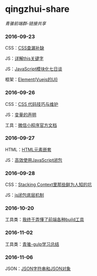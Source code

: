 # qingzhui-share
*青骓前端群-链接共享*

### 2016-09-23

CSS：[CSS查漏补缺](https://segmentfault.com/a/1190000006242814)

JS：[详解this关键字](http://www.cnblogs.com/Wayou/p/all-this.html#home)

JS：[JavaScript模块化七日谈](http://huangxuan.me/js-module-7day/#/)

框架：[Element(Vuejs的UI)](http://element.eleme.io/#/)

### 2016-09-26

CSS：[CSS 代码技巧与维护](http://www.zcfy.cc/article/css-coding-techniques-x2605-mozilla-hacks-8211-the-web-developer-blog-1244.html)

JS：[变量的声明](http://www.zcfy.cc/article/quick-tip-how-to-declare-variables-in-javascript-1278.html)

工具：[微信小程序官方文档](https://mp.weixin.qq.com/debug/wxadoc/dev/)


### 2016-09-27

HTML：[HTML元素嵌套](http://www.smallni.com/element-nesting)

JS：[高效使用JavaScript闭包](http://www.ibm.com/developerworks/cn/web/wa-use-javascript-closures-efficiently/index.html)

### 2016-09-28

CSS：[Stacking Context里那些鲜为人知的坑](http://www.w3ctech.com/topic/1065)

JS：[js闭包底层机制](http://blog.leapoahead.com/2015/09/15/js-closure/)

### 2016-10-20

工具类：[我终于弄懂了前端各种build工具](https://www.sdk.cn/news/5412)

### 2016-11-02
工具类：[青骓-gulp学习总结](http://blog.qingzhui.net/post/learn-gulp.html)

### 2016-11-06
JSON：[JSON字符串和JSON对象](http://www.haorooms.com/post/js_jsons_h)
